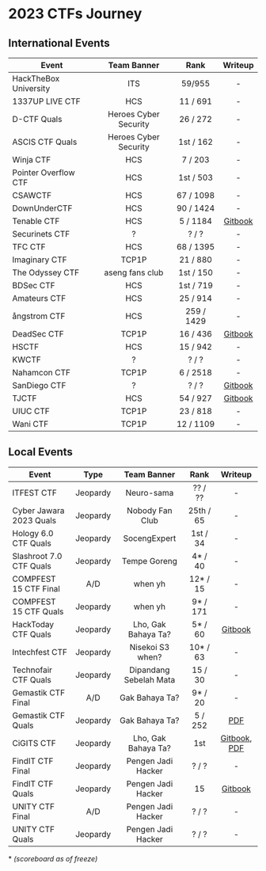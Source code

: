 # 2023 CTFs Journey

## International Events
| Event | Team Banner | Rank | Writeup |
| --- | :---: |  :---: | :---: |
| HackTheBox University | ITS | 59/955 | - |
| 1337UP LIVE CTF |  HCS | 11 / 691 | - | 
| D-CTF Quals |  Heroes Cyber Security | 26 / 272 | - | 
| ASCIS CTF Quals |  Heroes Cyber Security | 1st / 162 | - | 
| Winja CTF |  HCS | 7 / 203 | - | 
| Pointer Overflow CTF |  HCS |  1st / 503 | - |
| CSAWCTF |  HCS |  67 / 1098 | - |
| DownUnderCTF |  HCS |  90 / 1424 | - |
| Tenable CTF |  HCS |  5 / 1184 | [Gitbook](https://hyggehalcyon.gitbook.io/page/ctfs/2023/tenable-ctf-2023) |
| Securinets CTF |  ? | ? / ? | - |
| TFC CTF |  HCS |  68 / 1395 | - |
| Imaginary CTF |  TCP1P | 21 / 880 | - |
| The Odyssey CTF |  aseng fans club | 1st / 150 | - |
| BDSec CTF |  HCS | 1st / 719 | - |
| Amateurs CTF |  HCS | 25 / 914 | - |
| ångstrom CTF |  HCS | 259 / 1429 | - 
| DeadSec CTF |  TCP1P | 16 / 436 | [Gitbook](https://hyggehalcyon.gitbook.io/page/ctfs/2023/deadsec-ctf-2023) 
| HSCTF |  HCS | 15 / 942 | -
| KWCTF |  ? | ? / ? | - 
| Nahamcon CTF |  TCP1P | 6 / 2518 | -     
| SanDiego CTF | ? | ? / ? | [Gitbook](https://hyggehalcyon.gitbook.io/page/ctfs/2023/sandiegoctf-2023) 
| TJCTF |   HCS | 54 / 927 | [Gitbook](https://hyggehalcyon.gitbook.io/page/ctfs/2023/tjctf-2023) 
| UIUC CTF |  TCP1P | 23 / 818 | -    
| Wani CTF |  TCP1P | 12 / 1109 | - 
    
    
## Local Events
| Event | Type | Team Banner | Rank | Writeup |
| --- | :---: |  :---: |  :---: | :---: |
| ITFEST CTF | Jeopardy | Neuro-sama | ?? / ?? | - |
| Cyber Jawara 2023 Quals | Jeopardy | Nobody Fan Club | 25th / 65 | - |
| Hology 6.0 CTF Quals | Jeopardy | SocengExpert | 1st / 34 | - |
| Slashroot 7.0 CTF Quals | Jeopardy | Tempe Goreng | 4* / 40 | - |
| COMPFEST 15 CTF Final | A/D | when yh | 12* / 15 | - |
| COMPFEST 15 CTF Quals | Jeopardy | when yh | 9* / 171 | - |
| HackToday CTF Quals | Jeopardy | Lho, Gak Bahaya Ta? | 5* / 60 | [Gitbook](https://hyggehalcyon.gitbook.io/page/ctfs/2023/hacktoday-ctf-quals) |
| Intechfest CTF | Jeopardy | Nisekoi S3 when? | 10* / 63 | - |
| Technofair CTF Quals | Jeopardy | Dipandang Sebelah Mata | 15 / 30 | - |
| Gemastik CTF Final | A/D | Gak Bahaya Ta? | 9* / 20 | - |
| Gemastik CTF Quals | Jeopardy | Gak Bahaya Ta? | 5 / 252 | [PDF](https://github.com/HyggeHalcyon/WriteUps/blob/main/2023/GemastikCTF/Qualifier/Writeup%20Seleksi%20Gemastik%202023%20-%20Gak%20Bahaya%20Ta.pdf) |
| CiGITS CTF | Jeopardy |  Lho, Gak Bahaya Ta? | 1st | [Gitbook](https://hyggehalcyon.gitbook.io/page/ctfs/2023/cigits-2023), [PDF](https://github.com/HyggeHalcyon/WriteUps/blob/main/2023/CiGITSCTF/Seleksi_Internal_Gemastik_2023_Gak_Bahaya_Ta.pdf)
| FindIT CTF Final | Jeopardy  | Pengen Jadi Hacker | ? / ? | -
| FindIT CTF Quals | Jeopardy | Pengen Jadi Hacker | 15 | [Gitbook](https://hyggehalcyon.gitbook.io/page/ctfs/2023/findit-ctf-2023) 
| UNITY CTF Final | A/D | Pengen Jadi Hacker | ? / ? | -
| UNITY CTF Quals | Jeopardy | Pengen Jadi Hacker | ? / ? | -

\* *(scoreboard as of freeze)*